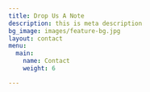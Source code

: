 ```yaml
---
title: Drop Us A Note
description: this is meta description
bg_image: images/feature-bg.jpg
layout: contact
menu:
  main:
    name: Contact
    weight: 6

---
```

